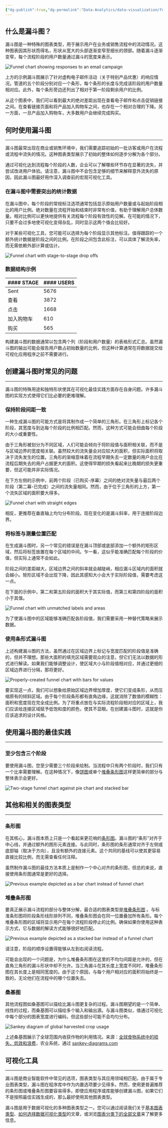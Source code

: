 ```yaml
---
{"dg-publish":true,"dg-permalink":"Data-Analytics/data-visualization/funnel-charts","permalink":"/Data-Analytics/data-visualization/funnel-charts/","metatags":{"description":"Funnel charts are specialized charts for showing the flow of users through a process. Learn how to best use this chart type by reading this article.","og:site_name":"DavonOs","og:title":"漏斗图","og:type":"article","og:url":"https://zuji.eu.org/Data-Analytics/data-visualization/funnel-charts","og:image":null,"og:image:width":"200","og:image:alt":"articlecover","og:locale":"zh_cn"},"dgShowInlineTitle":true,"created":"2025-07-23 13:48","updated":"2025-07-23 14:32"}
---
```



## 什么是漏斗图？

漏斗图是一种特殊的图表类型，用于展示用户在业务或销售流程中的流动情况。这种图表因其形状而得名，形状从宽大的头部逐渐变窄至细长的颈部。随着漏斗逐渐变窄，每个流程阶段的用户数量通过漏斗的宽度来表示。

![Funnel chart showing responses to an email campaign](https://wac-cdn.atlassian.com/dam/jcr:536b3bca-eb4c-4373-9dcd-48b443e9fe6c/funnel-stage-percentages.png?cdnVersion=2857)

上方的示例漏斗图展示了针对虚构电子邮件活动（关于特别产品优惠）的响应情况。管道的五个阶段分别对应一个条形，每个条形的长度与完成该阶段的用户数量相对应。此外，每个条形旁边还列出了相对于第一阶段剩余用户的比例。

从这个图表中，我们可以看到最大的绝对差距出现在查看电子邮件和点击促销链接之间。在查看链接页面和将产品加入购物车之间，也存在一个相对合理的下降。另一方面，一旦产品加入购物车，大多数用户会继续完成购买。

## 何时使用漏斗图

---

漏斗图最常出现在商业或销售环境中，我们需要追踪初始的一批访客或用户在流程或流程中流失的情况。这种图表类型展示了初始的整体如何逐步分解为各个部分。

通过可视化达到流程每个阶段的人数，企业可以了解哪些环节存在显著的流失，并尝试改进用户体验。请注意，漏斗图中不会包含足够的细节来解释意外流失的原因，因此漏斗图最好用作深入调查前的宏观可视化工具。

### 在漏斗图中需要突出的统计数据

在漏斗图中，每个阶段的常规标注选项通常包括显示原始用户数量或与起始阶段相比的用户比例。绝对数量在流程开始和结束时非常有价值，有助于理解用户总体数量。相对比例可以更快地提供有关流程每个阶段有效性的见解。在可能的情况下，只要不会过多地使可视化变得杂乱，同时显示这两个值会比较好。

对于某些可视化工具，您可能可以选择为每个阶段显示其他标注。值得跟踪的一个额外统计数据是阶段之间的比例。在阶段之间包含此标注，可以具体了解流失率，而无需依赖外部计算或估计。

![Funnel chart with stage-to-stage drop offs](https://wac-cdn.atlassian.com/dam/jcr:004abeff-b512-4edc-b770-e4da18392aad/funnel-chart-example.png?cdnVersion=2857)

### 数据结构示例

|#### STAGE|#### USERS|
|---|---|
|Sent|5676|
|查看|3872|
|点击|1668|
|加入购物车|610|
|购买|565|

构建漏斗图的数据通常以包含两个列（阶段和用户数量）的表格形式汇总。虽然漏斗图的输出可能会报告用户数占初始数量的比例，但这种计算通常在将数据提交给可视化应用程序之前不需要进行。

## 创建漏斗图时常见的问题

---

漏斗图的特殊用途和独特形状使其在可视化最佳实践方面存在自身问题。许多漏斗图的实现方式使得它们比必要的更难理解。

### 保持阶段间距一致

一种生成漏斗图的可能方式是将其制作成一个简单的三角形。在三角形上标记各个阶段，其宽度与到达每个阶段的比例相匹配。然而，这种方式可能会扭曲每个阶段的大小或重要性。

由于三角形被划分为不同区域，人们可能会倾向于将阶段值与面积相关联，而不是与区域边界的宽度相关联。虽然较大的流失量会对应较大的面积，但实际面积将取决于流失发生的位置。三角形的渐缩意味着在流程早期失去一定数量的用户会比在流程后期失去的用户占据更大的面积。这使得早期的损失看起来比晚期的损失更重要，但这可能并非实际情况。

在下方左侧的示例中，前两个阶段（已购买-序幕）之间的绝对流失量与最后两个阶段（第二幕-已完成）之间的流失量相同。然而，由于位于三角形的上方，第一个流失区域的面积要大得多。

![Funnel chart with straight edges](https://wac-cdn.atlassian.com/dam/jcr:fbc49876-4ffc-4767-8bb6-6c6a12b3f8ab/funnel-straight-vs-spaced.png?cdnVersion=2857)

相反，更推荐在垂直轴上均匀分布阶段。现在变化的是漏斗斜率，用于连接阶段边界。

### 将标签与测量位置匹配

在生成漏斗图时，另一个常见的错误是在漏斗顶部或底部添加一个额外的矩形区域，然后将标签放置在每个区域的中间。乍一看，这似乎能准确匹配每个阶段的价值，但实际上通常不会如此。

阶段之间的差距越大，区域边界之间的斜率就会越陡峭，相应漏斗区域内的面积就会越小。矩形区域不会出现下降，因此其感知大小会大于实际阶段值，需要考虑这一点。

在下面的示例中，第二和第五阶段的面积大于其实际值，而第三和第四阶段的面积小于其值。

![Funnel chart with unmatched labels and areas](https://wac-cdn.atlassian.com/dam/jcr:b5d05f43-64c2-4f8f-b059-e885e2912b9e/funnel-labeling.png?cdnVersion=2857)

为了使漏斗图中的区域能够准确匹配各阶段值，我们需要采用一种替代策略来展示数据。

### 使用条形式漏斗图

上述构建漏斗图的方法，虽然通过在区域边界上标记与宽度匹配的阶段值是准确的，但并不理想。那些大面积的填充区域需要观众的注意，但它们无法以数据的形式进行解读。如果我们能够调整设计，使区域大小与阶段值相对应，并通过更细的区域边界进行分隔，那将更好。

![Properly-created funnel chart with bars for values](https://wac-cdn.atlassian.com/dam/jcr:7b7aa6e6-ac92-48bb-a766-3f923b42b5b7/funnel-bars.png?cdnVersion=2857)

要实现这一点，我们可以想象给原始区域边界增加厚度，使它们变成条形，从而压缩原有的倾斜区域。由于每个阶段条形都有直角边缘，这就消除了数值的模糊性：面积和宽度现在完全成比例。为了将重点放在与实际流程阶段相对应的区域上，我们应该给连接区域赋予低饱和度的颜色，使其不显眼。在创建漏斗图时，这就是你应该追求的设计风格。

## 使用漏斗图的最佳实践

---

### 至少包含三个阶段

要使用漏斗图，您至少需要三个阶段来绘制。当流程中只有两个阶段时，我们只有一个比率需要理解。在这种情况下，像[饼图](https://www.atlassian.com/data/charts/pie-chart-complete-guide)或单个[堆叠条形图](https://www.atlassian.com/data/charts/stacked-bar-chart-complete-guide)这样更简单的部分与整体表示会更好。

![Two-stage funnel chart against pie chart and stacked bar](https://wac-cdn.atlassian.com/dam/jcr:71996158-2dda-46b9-9dab-5dc7353a2370/two-stage-flow.png?cdnVersion=2857)

## 其他和相关的图表类型

---

### 条形图

在其核心，漏斗图本质上只是一个看起来更花哨的[条形图](https://www.atlassian.com/data/charts/bar-chart-complete-guide)。漏斗图的“条形”对齐于中心线，并通过额外的图形元素连接。与此同时，条形图的条形通常对齐于左侧或底部轴（取决于方向），且没有额外的连接元素。这个共同的基线可以使其更容易直接比较比例，而无需查看任何注释。

虽然制作漏斗图的最佳方法本质上是制作一个中心对齐的条形图，但总的来说，直接使用条形图通常是更好的选择。

![Previous example depicted as a bar chart instead of funnel chart](https://wac-cdn.atlassian.com/dam/jcr:93df66a9-a195-4f66-950d-c120cfeb33b4/bar-chart-example.png?cdnVersion=2857)

### 堆叠条形图

要真正展示漏斗流程的部分与整体分解，最合适的图表类型是[堆叠条形图](https://www.atlassian.com/data/charts/stacked-bar-chart-complete-guide) 。与标准条形图将阶段条形线形排列不同，堆叠条形图会在同一位置叠加所有条形。每个堆叠条形图的区域将显示用户在每个流程阶段停止的比例。确保如果你使用这种表示方式，它与数据的解读方式能够很好地匹配。

![Previous example depicted as a stacked bar instead of a funnel chart](https://wac-cdn.atlassian.com/dam/jcr:0378b1e3-fbf6-40ca-886c-42f9344724bd/stacked-bar-example.png?cdnVersion=2857)

请注意，阶段的顺序设置得能够从左到右阅读流程。

可能会出现的一个问题是，为什么堆叠条形图在这里的不均匀间距是允许的，但在直角三角形的漏斗形状中却不允许。当三角漏斗在其长度上宽度不同时，堆叠条形图在其长度上是相同宽度的。由于这个原因，与每个用户相对应的面积将始终是一致的，无论他们在流程中的哪个位置失去。

### 桑基图

其他流程图如桑基图可以描绘比漏斗图更复杂的过程。漏斗图期望的是一个简单、线性的过程，而桑基图可以描绘多个输入和输出源。与漏斗图类似，值通过可视化中每个部分的图表宽度进行编码，但这些部分可能不会均匀分布。

![Sankey diagram of global harvested crop usage](https://wac-cdn.atlassian.com/dam/jcr:fca6931a-e008-419a-8b65-f5aa62fb2bac/crop-harvest-sankey.jpg?cdnVersion=2857)

上述桑基图展示了全球范围内收获作物的利用情况。来源：[全球食物系统中的损失、低效和浪费](https://www.sciencedirect.com/science/article/pii/S0308521X16302384)，农业系统，通过 [sankey-diagrams.com](http://www.sankey-diagrams.com/global-food-system-sankey/)

## 可视化工具

---

漏斗图是商业智能软件中常见的选项，图表类型与其应用领域相匹配。由于属于专业图表类型，漏斗图在程序库中作为内置选项要少见得多。然而，使用更普遍推荐的条形图或堆叠条形图要容易得多。即使应用程序或库能够创建漏斗图，如果它们不是按照最佳实践生成的，那么最好使用其他图表类型。

漏斗图是用于数据可视化的多种图表类型之一。您可以通过阅读我们关于[基本图表类型](https://www.atlassian.com/data/charts/essential-chart-types-for-data-visualization)、[如何选择数据可视化类型](https://www.atlassian.com/data/charts/how-to-choose-data-visualization)的文章，或浏览[图表分类下的全部文章](https://www.atlassian.com/data/charts)来了解更多信息。